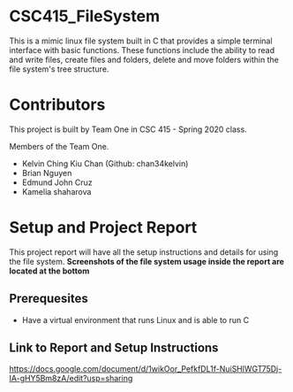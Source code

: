 # CSC415_FileSystem

This is a mimic linux file system built in C that provides a simple terminal interface with basic functions. These functions include the ability to read and write files, create files and folders, delete and move folders within the file system's tree structure.

# Contributors
This project is built by Team One in CSC 415 - Spring 2020 class.

Members of the Team One.
- Kelvin Ching Kiu Chan (Github: chan34kelvin)
- Brian Nguyen
- Edmund John Cruz
- Kamelia shaharova

# Setup and Project Report
This project report will have all the setup instructions and details for using the file system. **Screenshots of the file system usage inside the report are located at the bottom**

## Prerequesites

- Have a virtual environment that runs Linux and is able to run C

## Link to Report and Setup Instructions

https://docs.google.com/document/d/1wikOor_PefkfDL1f-NuiSHlWGT75Dj-IA-gHY5Bm8zA/edit?usp=sharing
